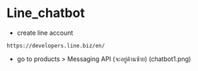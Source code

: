 # Line_chatbot

* create line account
```
https://developers.line.biz/en/
```
* go to products > Messaging API (จะอยู่ด้านซ้าย)
(chatbot1.png)

